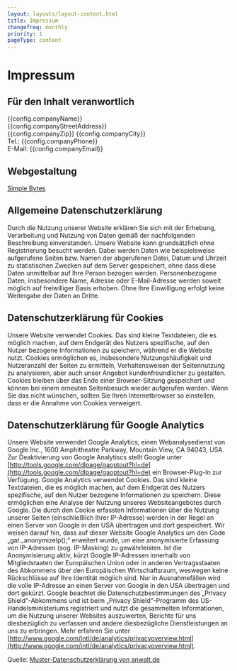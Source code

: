 ```yaml
---
layout: layouts/layout-content.html
title: Impressum
changefreq: monthly
priority: 1
pageType: content
---
```

# Impressum

## Für den Inhalt veranwortlich

{{config.companyName}}<br/>
{{config.companyStreetAddress}}<br/>
{{config.companyZip}} {{config.companyCity}}<br/>
Tel.: {{config.companyPhone}}<br/>
E-Mail: {{config.companyEmail}}

## Webgestaltung

[Simple Bytes](https://simplebytes.at)

## Allgemeine Datenschutzerklärung

Durch die Nutzung unserer Website erklären Sie sich mit der Erhebung, Verarbeitung und Nutzung von Daten gemäß der nachfolgenden Beschreibung einverstanden. Unsere Website kann grundsätzlich ohne Registrierung besucht werden. Dabei werden Daten wie beispielsweise aufgerufene Seiten bzw. Namen der abgerufenen Datei, Datum und Uhrzeit zu statistischen Zwecken auf dem Server gespeichert, ohne dass diese Daten unmittelbar auf Ihre Person bezogen werden. Personenbezogene Daten, insbesondere Name, Adresse oder E-Mail-Adresse werden soweit möglich auf freiwilliger Basis erhoben. Ohne Ihre Einwilligung erfolgt keine Weitergabe der Daten an Dritte.

## Datenschutzerklärung für Cookies
Unsere Website verwendet Cookies. Das sind kleine Textdateien, die es möglich machen, auf dem Endgerät des Nutzers spezifische, auf den Nutzer bezogene Informationen zu speichern, während er die Website nutzt. Cookies ermöglichen es, insbesondere Nutzungshäufigkeit und Nutzeranzahl der Seiten zu ermitteln, Verhaltensweisen der Seitennutzung zu analysieren, aber auch unser Angebot kundenfreundlicher zu gestalten. Cookies bleiben über das Ende einer Browser-Sitzung gespeichert und können bei einem erneuten Seitenbesuch wieder aufgerufen werden. Wenn Sie das nicht wünschen, sollten Sie Ihren Internetbrowser so einstellen, dass er die Annahme von Cookies verweigert.

## Datenschutzerklärung für Google Analytics
Unsere Website verwendet Google Analytics, einen Webanalysedienst von Google Inc., 1600 Amphitheatre Parkway, Mountain View, CA 94043, USA. Zur Deaktivierung von Google Analytiscs stellt Google unter [http://tools.google.com/dlpage/gaoptout?hl=de](http://tools.google.com/dlpage/gaoptout?hl=de) ein Browser-Plug-In zur Verfügung. Google Analytics verwendet Cookies. Das sind kleine Textdateien, die es möglich machen, auf dem Endgerät des Nutzers spezifische, auf den Nutzer bezogene Informationen zu speichern. Diese ermöglichen eine Analyse der Nutzung unseres Websiteangebotes durch Google. Die durch den Cookie erfassten Informationen über die Nutzung unserer Seiten (einschließlich Ihrer IP-Adresse) werden in der Regel an einen Server von Google in den USA übertragen und dort gespeichert. Wir weisen darauf hin, dass auf dieser Website Google Analytics um den Code „gat._anonymizeIp();“ erweitert wurde, um eine anonymisierte Erfassung von IP-Adressen (sog. IP-Masking) zu gewährleisten. Ist die Anonymisierung aktiv, kürzt Google IP-Adressen innerhalb von Mitgliedstaaten der Europäischen Union oder in anderen Vertragsstaaten des Abkommens über den Europäischen Wirtschaftsraum, weswegen keine Rückschlüsse auf Ihre Identität möglich sind. Nur in Ausnahmefällen wird die volle IP-Adresse an einen Server von Google in den USA übertragen und dort gekürzt. Google beachtet die Datenschutzbestimmungen des „Privacy Shield“-Abkommens und ist beim „Privacy Shield“-Programm des US-Handelsministeriums registriert und nutzt die gesammelten Informationen, um die Nutzung unserer Websites auszuwerten, Berichte für uns diesbezüglich zu verfassen und andere diesbezügliche Dienstleistungen an uns zu erbringen. Mehr erfahren Sie unter [http://www.google.com/intl/de/analytics/privacyoverview.html](http://www.google.com/intl/de/analytics/privacyoverview.html).

Quelle: [Muster-Datenschutzerklärung von anwalt.de](https://www.anwalt.de/vorlage/muster-datenschutzerklaerung.php)